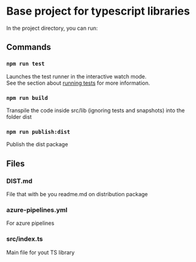 # Base project for typescript libraries
In the project directory, you can run:
## Commands
### `npm run test`
Launches the test runner in the interactive watch mode.<br>
See the section about [running tests](https://jestjs.io/) for more information.
### `npm run build`
Transpile the code inside src/lib (ignoring tests and snapshots) into the folder dist
### `npm run publish:dist`
Publish the dist package
## Files
### DIST.md
File that with be you readme.md on distribution package
### azure-pipelines.yml
For azure pipelines
### src/index.ts
Main file for yout TS library